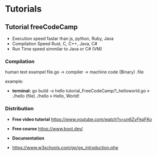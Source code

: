 
# Tutorials

## Tutorial freeCodeCamp

- Execution speed fastar than js, python, Ruby, Java
- Compilation Speed Rust, C, C++, Java, C#
- Run Time speed simmilar to Java or C# (VM)


### Compilation
human text exampel file.go -> compiler -> machine code (Binary) .file

example: 
- **terminal:**
go build -o hello tutorial_FreeCodeCamp/1_helloworld.go » ./hello (file)
./hello » Hello, World!

### Distribution



- **Free video tutorial**
https://www.youtube.com/watch?v=un6ZyFkqFKo

- **Free course**
https://www.boot.dev/





- **Documentation**
- https://www.w3schools.com/go/go_introduction.php